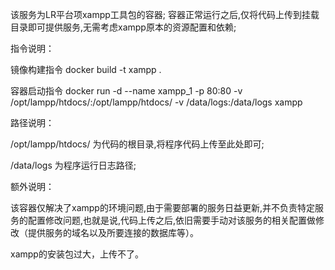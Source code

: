 该服务为LR平台项xampp工具包的容器;
容器正常运行之后,仅将代码上传到挂载目录即可提供服务,无需考虑xampp原本的资源配置和依赖;

指令说明：

镜像构建指令
docker build -t xampp .

容器启动指令
docker run -d --name xampp_1 -p 80:80  -v /opt/lampp/htdocs/:/opt/lampp/htdocs/ -v /data/logs:/data/logs xampp

路径说明：

/opt/lampp/htdocs/              为代码的根目录,将程序代码上传至此处即可;

/data/logs                      为程序运行日志路径;

额外说明：

该容器仅解决了xampp的环境问题,由于需要部署的服务日益更新,并不负责特定服务的配置修改问题,也就是说,代码上传之后,依旧需要手动对该服务的相关配置做修改（提供服务的域名以及所要连接的数据库等）。

xampp的安装包过大，上传不了。

